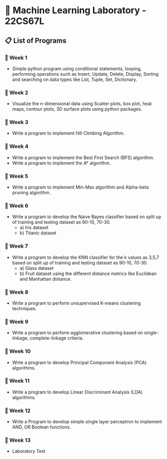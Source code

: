 # 🧠 Machine Learning Laboratory - 22CS67L

## 📋 List of Programs

### 🔹 Week 1
- Simple python program using conditional statements, looping, performing operations such as Insert, Update, Delete, Display, Sorting and searching on data types like List, Tuple, Set, Dictionary.

### 🔹 Week 2
- Visualize the n-dimensional data using Scatter plots, box plot, heat maps, contour plots, 3D surface plots using python packages.

### 🔹 Week 3
- Write a program to implement Hill Climbing Algorithm.

### 🔹 Week 4
- Write a program to implement the Best First Search (BFS) algorithm.
- Write a program to implement the A* algorithm.

### 🔹 Week 5
- Write a program to implement Min-Max algorithm and Alpha-beta pruning algorithm.

### 🔹 Week 6
- Write a program to develop the Naive Bayes classifier based on split up of training and testing dataset as 90-10, 70-30.
  - a) Iris dataset
  - b) Titanic dataset

### 🔹 Week 7
- Write a program to develop the KNN classifier for the k values as 3,5,7 based on split up of training and testing dataset as 90-10, 70-30.
  - a) Glass dataset
  - b) Fruit dataset using the different distance metrics like Euclidean and Manhattan distance.

### 🔹 Week 8
- Write a program to perform unsupervised K-means clustering techniques.

### 🔹 Week 9
- Write a program to perform agglomerative clustering based on single-linkage, complete-linkage criteria.

### 🔹 Week 10
- Write a program to develop Principal Component Analysis (PCA) algorithms.

### 🔹 Week 11
- Write a program to develop Linear Discriminant Analysis (LDA) algorithms.

### 🔹 Week 12
- Write a Program to develop simple single layer perceptron to implement AND, OR Boolean functions.

### 🔹 Week 13
- Laboratory Test
